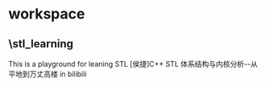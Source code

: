 # workspace

## \stl_learning  
This is a playground for leaning STL
[侯捷]C++ STL 体系结构与内核分析--从平地到万丈高楼 in bilibili
